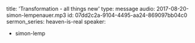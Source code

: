 title: 'Transformation - all things new'
type: message
audio: 2017-08-20-simon-lempenauer.mp3
id: 07dd2c2a-9104-4495-aa24-869097bb04c0
sermon_series: heaven-is-real
speaker:
  - simon-lemp
